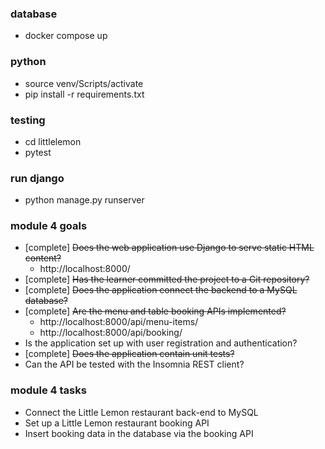
### database
* docker compose up

### python
* source venv/Scripts/activate
* pip install -r requirements.txt

### testing
* cd littlelemon
* pytest

### run django
* python manage.py runserver

### module 4 goals
* [complete] ~~Does the web application use Django to serve static HTML content?~~
  * http://localhost:8000/
* [complete] ~~Has the learner committed the project to a Git repository?~~
* [complete] ~~Does the application connect the backend to a MySQL database?~~
* [complete] ~~Are the menu and table booking APIs implemented?~~
  * http://localhost:8000/api/menu-items/
  * http://localhost:8000/api/booking/
* Is the application set up with user registration and authentication?
* [complete] ~~Does the application contain unit tests?~~
* Can the API be tested with the Insomnia REST client?

### module 4 tasks
* Connect the Little Lemon restaurant back-end to MySQL
* Set up a Little Lemon restaurant booking API
* Insert booking data in the database via the  booking API